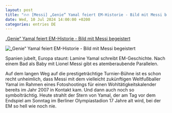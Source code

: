 ```yaml
---
layout: post
title: "🔥🔥 [Messi] „Genie“ Yamal feiert EM-Historie - Bild mit Messi begeistert"
date: Wed, 10 Jul 2024 14:00:00 +0200
categories: entries DE
---
```

[„Genie“ Yamal feiert EM-Historie - Bild mit Messi begeistert](https://ga.de/sport/em2024/genie-yamal-feiert-em-historie-bild-mit-messi-begeistert_aid-115969863)

![„Genie“ Yamal feiert EM-Historie - Bild mit Messi begeistert](https://ga.de/imgs/93/2/0/6/7/6/9/8/7/3/tok_684d550067156e1b1c364ba1ac195eb8/w1200_h630_x740_y1013_ojimcv4ijm-v8-ax-s2048-52356e2d90720a6d.jpeg)

Spanien jubelt, Europa staunt: Lamine Yamal schreibt EM-Geschichte. Nach einem Bad als Baby mit Lionel Messi gibt es atemberaubende Parallelen.

Auf dem langen Weg auf die prestigeträchtige Turnier-Bühne ist es schon recht unheimlich, dass Messi mit dem vielleicht zukünftigen Weltfußballer Yamal im Rahmen eines Fotoshootings für einen Wohltätigkeitskalender bereits im Jahr 2007 in Kontakt kam. Und dann auch noch so symbolträchtig. Heute strahlt der Stern von Yamal, der am Tag vor dem Endspiel am Sonntag im Berliner Olympiastadion 17 Jahre alt wird, bei der EM so hell wie noch nie.

